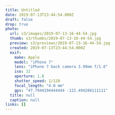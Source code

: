 ```yaml
---
title: Untitled
date: 2019-07-13T23:44:54.000Z
draft: false
drop: true
photo:
  url: s3/images/2019-07-13-16-44-54.jpg
  thumb: s3/thumbs/2019-07-13-16-44-54.jpg
  preview: s3/previews/2019-07-13-16-44-54.jpg
  created: 2019-07-13T23:44:54.000Z
  exif:
    make: Apple
    model: "iPhone 7"
    lens: "iPhone 7 back camera 3.99mm f/1.8"
    iso: 32
    aperture: 1.8
    shutter_speed: 1/120
    focal_length: "4.0 mm"
    gps: "47.7944194444444 -122.494286111111"
  title: null
  caption: null
links: []
---
```

